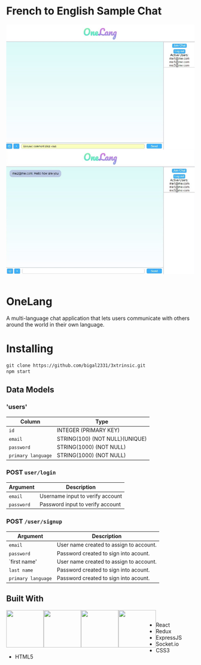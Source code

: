 
# French to English Sample Chat

<img src="/public/frenchChat.JPG" align="right" />
<img src="/public/frenchChatResult.JPG" align="right" />
&nbsp;
&nbsp;

# OneLang

A multi-language chat application that lets users communicate with others around the world in their own language.



# Installing


```
git clone https://github.com/bigal2331/3xtrinsic.git
npm start
```

## Data Models
### 'users'

| Column                | Type                	          |
|-----------------------|---------------------------------|
|`id`                   | INTEGER (PRIMARY KEY)           |
|`email`                | STRING(100) (NOT NULL)(UNIQUE)  |
|`password`             | STRING(1000) (NOT NULL)         |
|`primary language`     | STRING(1000) (NOT NULL)         |



### POST `user/login`

| Argument              | Description                                                                                 |
|-----------------------|---------------------------------------------------------------------------------------------|
| `email`            | Username input to verify account                                                            |
| `password`            | Password input to verify account                                                            |


### POST `/user/signup`

| Argument              | Description                                                                                 |
|-----------------------|---------------------------------------------------------------------------------------------|
| `email`               | User name created to assign to account.                                                     |
| `password`            | Password created to sign into acount.                                                       |
| `first name'          | User name created to assign to account.                                                     |
| `last name`           | Password created to sign into acount.                                                       |
| `primary language`    | Password created to sign into acount.                                                       |

## Built With
<img src="https://www.shareicon.net/data/512x512/2016/07/08/117367_logo_512x512.png" align="left" width="100px" height="100px"/>
<img src="https://raw.githubusercontent.com/reactjs/redux/master/logo/logo.png" align="left" width="100px" height="100px"/>
<img src="https://upload.wikimedia.org/wikipedia/commons/6/64/Expressjs.png" align="left" width="100px" height="100px"/>
<img src="https://blog.tuleap.org/sites/default/files/socket-logo.png" align="left" width="100px" height="100px"/>

&nbsp;
&nbsp;
* React 
* Redux
* ExpressJS
* Socket.io
* CSS3
* HTML5
